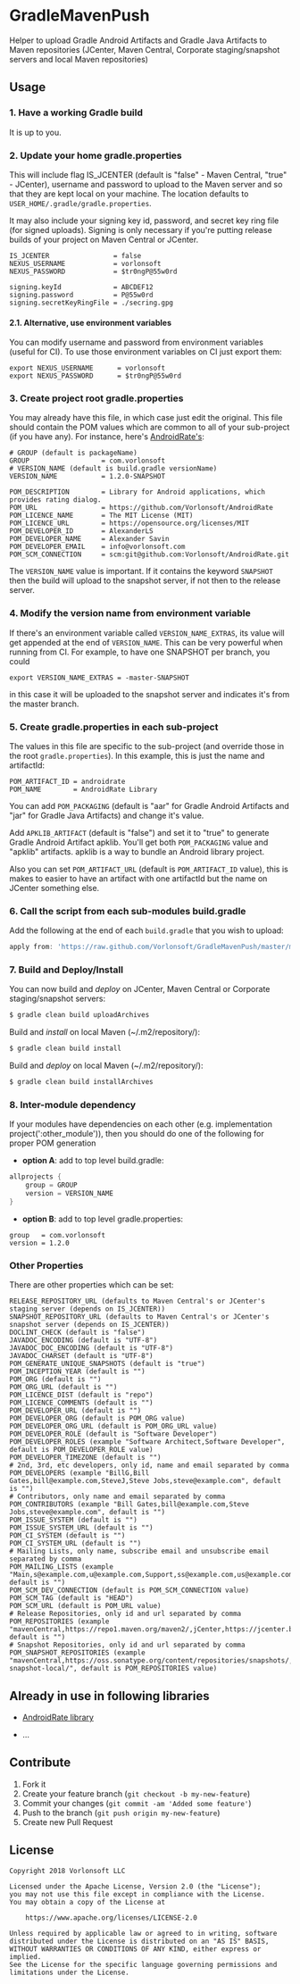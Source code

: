 GradleMavenPush
===============

Helper to upload Gradle Android Artifacts and Gradle Java Artifacts to Maven repositories (JCenter, Maven Central, Corporate staging/snapshot servers and local Maven repositories)

## Usage

### 1. Have a working Gradle build
It is up to you.

### 2. Update your home gradle.properties

This will include flag IS_JCENTER (default is "false" - Maven Central, "true" - JCenter), username and password to upload to the Maven server and so that they are kept local on your machine. The location defaults to `USER_HOME/.gradle/gradle.properties`.

It may also include your signing key id, password, and secret key ring file (for signed uploads).  Signing is only necessary if you're putting release builds of your project on Maven Central or JCenter.

```properties
IS_JCENTER                = false
NEXUS_USERNAME            = vorlonsoft
NEXUS_PASSWORD            = $tr0ngP@55w0rd

signing.keyId             = ABCDEF12
signing.password          = P@55w0rd
signing.secretKeyRingFile = ./secring.gpg
```

#### 2.1. Alternative, use environment variables

You can modify username and password from environment variables (useful for CI). To use those environment variables on CI just export them:

```properties
export NEXUS_USERNAME      = vorlonsoft
export NEXUS_PASSWORD      = $tr0ngP@55w0rd
```

### 3. Create project root gradle.properties
You may already have this file, in which case just edit the original. This file should contain the POM values which are common to all of your sub-project (if you have any). For instance, here's [AndroidRate's](https://github.com/Vorlonsoft/AndroidRate):

```properties
# GROUP (default is packageName)
GROUP                  = com.vorlonsoft
# VERSION_NAME (default is build.gradle versionName)
VERSION_NAME           = 1.2.0-SNAPSHOT

POM_DESCRIPTION        = Library for Android applications, which provides rating dialog.
POM_URL                = https://github.com/Vorlonsoft/AndroidRate
POM_LICENCE_NAME       = The MIT License (MIT)
POM_LICENCE_URL        = https://opensource.org/licenses/MIT
POM_DEVELOPER_ID       = AlexanderLS
POM_DEVELOPER_NAME     = Alexander Savin
POM_DEVELOPER_EMAIL    = info@vorlonsoft.com
POM_SCM_CONNECTION     = scm:git@github.com:Vorlonsoft/AndroidRate.git
```

The `VERSION_NAME` value is important. If it contains the keyword `SNAPSHOT` then the build will upload to the snapshot server, if not then to the release server.


### 4. Modify the version name from environment variable

If there's an environment variable called `VERSION_NAME_EXTRAS`, its value will get appended at the end of `VERSION_NAME`.
This can be very powerful when running from CI. For example, to have one SNAPSHOT per branch, you could

```properties
export VERSION_NAME_EXTRAS = -master-SNAPSHOT
```
in this case it will be uploaded to the snapshot server and indicates it's from the master branch.

### 5. Create gradle.properties in each sub-project
The values in this file are specific to the sub-project (and override those in the root `gradle.properties`). In this example, this is just the name and artifactId:

```properties
POM_ARTIFACT_ID = androidrate
POM_NAME        = AndroidRate Library
```

You can add `POM_PACKAGING` (default is "aar" for Gradle Android Artifacts and "jar" for Gradle Java Artifacts) and change it's value.

Add `APKLIB_ARTIFACT` (default is "false") and set it to "true" to generate Gradle Android Artifact apklib. You'll get both `POM_PACKAGING` value and "apklib" artifacts. apklib is a way to bundle an Android library project.

Also you can set `POM_ARTIFACT_URL` (default is `POM_ARTIFACT_ID` value), this is makes to easier to have an artifact with one artifactId but the name on JCenter something else.

### 6. Call the script from each sub-modules build.gradle

Add the following at the end of each `build.gradle` that you wish to upload:

```groovy
apply from: 'https://raw.github.com/Vorlonsoft/GradleMavenPush/master/maven-push.gradle'
```

### 7. Build and Deploy/Install

You can now build and *deploy* on JCenter, Maven Central or Corporate staging/snapshot servers:

```bash
$ gradle clean build uploadArchives
```

Build and *install* on local Maven (~/.m2/repository/):

```bash
$ gradle clean build install
```

Build and *deploy* on local Maven (~/.m2/repository/):

```bash
$ gradle clean build installArchives
```

### 8. Inter-module dependency

If your modules have dependencies on each other (e.g. implementation project(':other_module')), then you should do one of the following for proper POM generation

- **option A**: add to top level build.gradle:

```groovy
allprojects {
    group = GROUP
    version = VERSION_NAME
}
```

- **option B**: add to top level gradle.properties:

```properties
group   = com.vorlonsoft
version = 1.2.0
```

### Other Properties

There are other properties which can be set:

```properties
RELEASE_REPOSITORY_URL (defaults to Maven Central's or JCenter's staging server (depends on IS_JCENTER))
SNAPSHOT_REPOSITORY_URL (defaults to Maven Central's or JCenter's snapshot server (depends on IS_JCENTER))
DOCLINT_CHECK (default is "false")
JAVADOC_ENCODING (default is "UTF-8")
JAVADOC_DOC_ENCODING (default is "UTF-8")
JAVADOC_CHARSET (default is "UTF-8")
POM_GENERATE_UNIQUE_SNAPSHOTS (default is "true")
POM_INCEPTION_YEAR (default is "")
POM_ORG (default is "")
POM_ORG_URL (default is "")
POM_LICENCE_DIST (default is "repo")
POM_LICENCE_COMMENTS (default is "")
POM_DEVELOPER_URL (default is "")
POM_DEVELOPER_ORG (default is POM_ORG value)
POM_DEVELOPER_ORG_URL (default is POM_ORG_URL value)
POM_DEVELOPER_ROLE (default is "Software Developer")
POM_DEVELOPER_ROLES (example "Software Architect,Software Developer", default is POM_DEVELOPER_ROLE value)
POM_DEVELOPER_TIMEZONE (default is "")
# 2nd, 3rd, etc developers, only id, name and email separated by comma
POM_DEVELOPERS (example "BillG,Bill Gates,bill@example.com,SteveJ,Steve Jobs,steve@example.com", default is "")
# Contributors, only name and email separated by comma
POM_CONTRIBUTORS (example "Bill Gates,bill@example.com,Steve Jobs,steve@example.com", default is "")
POM_ISSUE_SYSTEM (default is "")
POM_ISSUE_SYSTEM_URL (default is "")
POM_CI_SYSTEM (default is "")
POM_CI_SYSTEM_URL (default is "")
# Mailing Lists, only name, subscribe email and unsubscribe email separated by comma
POM_MAILING_LISTS (example "Main,s@example.com,u@example.com,Support,ss@example.com,us@example.com", default is "")
POM_SCM_DEV_CONNECTION (default is POM_SCM_CONNECTION value)
POM_SCM_TAG (default is "HEAD")
POM_SCM_URL (default is POM_URL value)
# Release Repositories, only id and url separated by comma
POM_REPOSITORIES (example "mavenCentral,https://repo1.maven.org/maven2/,jCenter,https://jcenter.bintray.com/", default is "")
# Snapshot Repositories, only id and url separated by comma
POM_SNAPSHOT_REPOSITORIES (example "mavenCentral,https://oss.sonatype.org/content/repositories/snapshots/,jCenter,https://oss.jfrog.org/artifactory/oss-snapshot-local/", default is POM_REPOSITORIES value)
```

## Already in use in following libraries

* [AndroidRate library](https://github.com/Vorlonsoft/AndroidRate)

* ...

## Contribute

1. Fork it
2. Create your feature branch (`git checkout -b my-new-feature`)
3. Commit your changes (`git commit -am 'Added some feature'`)
4. Push to the branch (`git push origin my-new-feature`)
5. Create new Pull Request

## License

    Copyright 2018 Vorlonsoft LLC

    Licensed under the Apache License, Version 2.0 (the "License");
    you may not use this file except in compliance with the License.
    You may obtain a copy of the License at

        https://www.apache.org/licenses/LICENSE-2.0

    Unless required by applicable law or agreed to in writing, software
    distributed under the License is distributed on an "AS IS" BASIS,
    WITHOUT WARRANTIES OR CONDITIONS OF ANY KIND, either express or implied.
    See the License for the specific language governing permissions and
    limitations under the License.